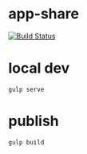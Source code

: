 # app-share

[![Build Status](https://travis-ci.org/zinoy/app-share.svg?branch=master)](https://travis-ci.org/zinoy/app-share)

# local dev
```
gulp serve
```

# publish
```
gulp build
```